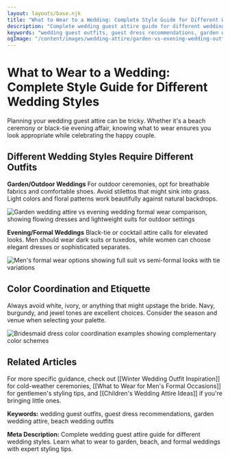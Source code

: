 ```yaml
---
layout: layouts/base.njk
title: "What to Wear to a Wedding: Complete Style Guide for Different Wedding Styles"
description: "Complete wedding guest attire guide for different wedding styles. Learn what to wear to garden, beach, and formal weddings with expert styling tips."
keywords: "wedding guest outfits, guest dress recommendations, garden wedding attire, beach wedding outfits"
ogImage: "/content/images/wedding-attire/garden-vs-evening-wedding-outfits.jpg"
---
```


# What to Wear to a Wedding: Complete Style Guide for Different Wedding Styles

Planning your wedding guest attire can be tricky. Whether it's a beach ceremony or black-tie evening affair, knowing what to wear ensures you look appropriate while celebrating the happy couple.

## Different Wedding Styles Require Different Outfits

**Garden/Outdoor Weddings**
For outdoor ceremonies, opt for breathable fabrics and comfortable shoes. Avoid stilettos that might sink into grass. Light colors and floral patterns work beautifully against natural backdrops.

![Garden wedding attire vs evening wedding formal wear comparison, showing flowing dresses and lightweight suits for outdoor settings](/content/images/wedding-attire/garden-vs-evening-wedding-outfits.jpg)

**Evening/Formal Weddings**
Black-tie or cocktail attire calls for elevated looks. Men should wear dark suits or tuxedos, while women can choose elegant dresses or sophisticated separates.

![Men's formal wear options showing full suit vs semi-formal looks with tie variations](/content/images/wedding-attire/mens-formal-wedding-attire.jpg)

## Color Coordination and Etiquette

Always avoid white, ivory, or anything that might upstage the bride. Navy, burgundy, and jewel tones are excellent choices. Consider the season and venue when selecting your palette.

![Bridesmaid dress color coordination examples showing complementary color schemes](/content/images/wedding-attire/bridesmaid-color-coordination.jpg)

## Related Articles

For more specific guidance, check out [[Winter Wedding Outfit Inspiration]] for cold-weather ceremonies, [[What to Wear for Men's Formal Occasions]] for gentlemen's styling tips, and [[Children's Wedding Attire Ideas]] if you're bringing little ones.

**Keywords:** wedding guest outfits, guest dress recommendations, garden wedding attire, beach wedding outfits

**Meta Description:** Complete wedding guest attire guide for different wedding styles. Learn what to wear to garden, beach, and formal weddings with expert styling tips.
